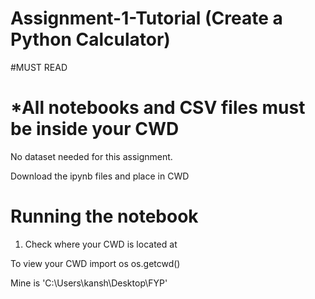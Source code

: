 # Assignment-1-Tutorial (Create a Python Calculator)

#MUST READ

# *All notebooks and CSV files must be inside your CWD

No dataset needed for this assignment.

Download the ipynb files and place in CWD

# Running the notebook
1. Check where your CWD is located at

To view your CWD import os os.getcwd()

Mine is 'C:\Users\kansh\Desktop\FYP'
